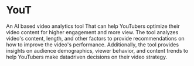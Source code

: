 # YouT
An AI based video analytics tool That can help YouTubers optimize their video content for higher engagement and more view.
The tool analyzes video's
content, length, and other factors to provide recommendations on how to improve the video's
performance. 
Additionally, the tool provides insights on
audience demographics, viewer behavior, and content trends to help YouTubers make datadriven decisions on their video strategy. 

